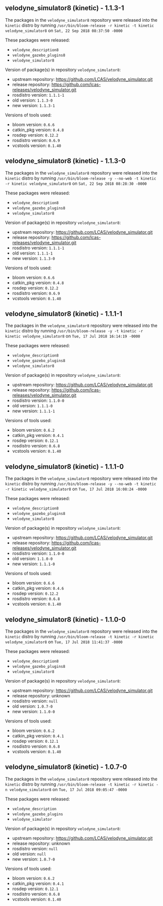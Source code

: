 ## velodyne_simulator8 (kinetic) - 1.1.3-1

The packages in the `velodyne_simulator8` repository were released into the `kinetic` distro by running `/usr/bin/bloom-release -r kinetic -t kinetic velodyne_simulator8` on `Sat, 22 Sep 2018 08:37:50 -0000`

These packages were released:
- `velodyne_description8`
- `velodyne_gazebo_plugins8`
- `velodyne_simulator8`

Version of package(s) in repository `velodyne_simulator8`:

- upstream repository: https://github.com/LCAS/velodyne_simulator.git
- release repository: https://github.com/lcas-releases/velodyne_simulator.git
- rosdistro version: `1.1.1-1`
- old version: `1.1.3-0`
- new version: `1.1.3-1`

Versions of tools used:

- bloom version: `0.6.6`
- catkin_pkg version: `0.4.8`
- rosdep version: `0.12.2`
- rosdistro version: `0.6.9`
- vcstools version: `0.1.40`


## velodyne_simulator8 (kinetic) - 1.1.3-0

The packages in the `velodyne_simulator8` repository were released into the `kinetic` distro by running `/usr/bin/bloom-release -y --no-web -t kinetic -r kinetic velodyne_simulator8` on `Sat, 22 Sep 2018 08:28:30 -0000`

These packages were released:
- `velodyne_description8`
- `velodyne_gazebo_plugins8`
- `velodyne_simulator8`

Version of package(s) in repository `velodyne_simulator8`:

- upstream repository: https://github.com/LCAS/velodyne_simulator.git
- release repository: https://github.com/lcas-releases/velodyne_simulator.git
- rosdistro version: `1.1.1-1`
- old version: `1.1.1-1`
- new version: `1.1.3-0`

Versions of tools used:

- bloom version: `0.6.6`
- catkin_pkg version: `0.4.8`
- rosdep version: `0.12.2`
- rosdistro version: `0.6.9`
- vcstools version: `0.1.40`


## velodyne_simulator8 (kinetic) - 1.1.1-1

The packages in the `velodyne_simulator8` repository were released into the `kinetic` distro by running `/usr/bin/bloom-release -y -t kinetic -r kinetic velodyne_simulator8` on `Tue, 17 Jul 2018 16:14:19 -0000`

These packages were released:
- `velodyne_description8`
- `velodyne_gazebo_plugins8`
- `velodyne_simulator8`

Version of package(s) in repository `velodyne_simulator8`:

- upstream repository: https://github.com/LCAS/velodyne_simulator.git
- release repository: https://github.com/lcas-releases/velodyne_simulator.git
- rosdistro version: `1.1.0-0`
- old version: `1.1.1-0`
- new version: `1.1.1-1`

Versions of tools used:

- bloom version: `0.6.2`
- catkin_pkg version: `0.4.1`
- rosdep version: `0.12.1`
- rosdistro version: `0.6.8`
- vcstools version: `0.1.40`


## velodyne_simulator8 (kinetic) - 1.1.1-0

The packages in the `velodyne_simulator8` repository were released into the `kinetic` distro by running `/usr/bin/bloom-release -y --no-web -t kinetic -r kinetic velodyne_simulator8` on `Tue, 17 Jul 2018 16:08:24 -0000`

These packages were released:
- `velodyne_description8`
- `velodyne_gazebo_plugins8`
- `velodyne_simulator8`

Version of package(s) in repository `velodyne_simulator8`:

- upstream repository: https://github.com/LCAS/velodyne_simulator.git
- release repository: https://github.com/lcas-releases/velodyne_simulator.git
- rosdistro version: `1.1.0-0`
- old version: `1.1.0-0`
- new version: `1.1.1-0`

Versions of tools used:

- bloom version: `0.6.6`
- catkin_pkg version: `0.4.6`
- rosdep version: `0.12.2`
- rosdistro version: `0.6.8`
- vcstools version: `0.1.40`


## velodyne_simulator8 (kinetic) - 1.1.0-0

The packages in the `velodyne_simulator8` repository were released into the `kinetic` distro by running `/usr/bin/bloom-release -t kinetic -r kinetic velodyne_simulator8` on `Tue, 17 Jul 2018 11:41:37 -0000`

These packages were released:
- `velodyne_description8`
- `velodyne_gazebo_plugins8`
- `velodyne_simulator8`

Version of package(s) in repository `velodyne_simulator8`:

- upstream repository: https://github.com/LCAS/velodyne_simulator.git
- release repository: unknown
- rosdistro version: `null`
- old version: `1.0.7-0`
- new version: `1.1.0-0`

Versions of tools used:

- bloom version: `0.6.2`
- catkin_pkg version: `0.4.1`
- rosdep version: `0.12.1`
- rosdistro version: `0.6.8`
- vcstools version: `0.1.40`


## velodyne_simulator8 (kinetic) - 1.0.7-0

The packages in the `velodyne_simulator8` repository were released into the `kinetic` distro by running `/usr/bin/bloom-release -t kinetic -r kinetic -n velodyne_simulator8` on `Tue, 17 Jul 2018 09:05:47 -0000`

These packages were released:
- `velodyne_description`
- `velodyne_gazebo_plugins`
- `velodyne_simulator`

Version of package(s) in repository `velodyne_simulator8`:

- upstream repository: https://github.com/LCAS/velodyne_simulator.git
- release repository: unknown
- rosdistro version: `null`
- old version: `null`
- new version: `1.0.7-0`

Versions of tools used:

- bloom version: `0.6.2`
- catkin_pkg version: `0.4.1`
- rosdep version: `0.12.1`
- rosdistro version: `0.6.8`
- vcstools version: `0.1.40`


